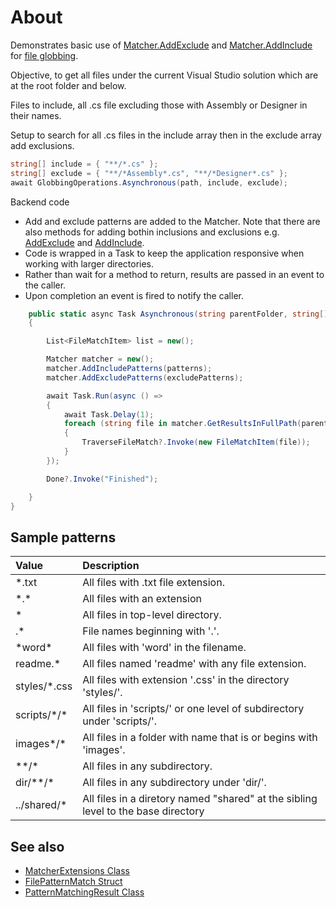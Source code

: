 ﻿# About

Demonstrates basic use of [Matcher.AddExclude](https://docs.microsoft.com/en-us/dotnet/api/microsoft.extensions.filesystemglobbing.matcher.addexclude?view=dotnet-plat-ext-6.0) and [Matcher.AddInclude](https://docs.microsoft.com/en-us/dotnet/api/microsoft.extensions.filesystemglobbing.matcher.addinclude?view=dotnet-plat-ext-6.0) for [file globbing](https://docs.microsoft.com/en-us/dotnet/core/extensions/file-globbing).

Objective, to get all files under the current Visual Studio solution which are at the root folder and below.

Files to include, all .cs file excluding those with Assembly or Designer in their names.

Setup to search for all .cs files in the include array then in the exclude array add exclusions.

```csharp
string[] include = { "**/*.cs" };
string[] exclude = { "**/*Assembly*.cs", "**/*Designer*.cs" };
await GlobbingOperations.Asynchronous(path, include, exclude);
```

Backend code

- Add and exclude patterns are added to the Matcher. Note that there are also methods for adding bothin inclusions and exclusions e.g. [AddExclude](https://docs.microsoft.com/en-us/dotnet/api/microsoft.extensions.filesystemglobbing.matcher.addexclude?view=dotnet-plat-ext-6.0) and [AddInclude](https://docs.microsoft.com/en-us/dotnet/api/microsoft.extensions.filesystemglobbing.matcher.addinclude?view=dotnet-plat-ext-6.0).
- Code is wrapped in a Task to keep the application responsive when working with larger directories.
- Rather than wait for a method to return, results are passed in an event to the caller.
- Upon completion an event is fired to notify the caller.

```csharp
    public static async Task Asynchronous(string parentFolder, string[] patterns, string[] excludePatterns)
    {

        List<FileMatchItem> list = new();

        Matcher matcher = new();
        matcher.AddIncludePatterns(patterns);
        matcher.AddExcludePatterns(excludePatterns);

        await Task.Run(async () =>
        {
            await Task.Delay(1);
            foreach (string file in matcher.GetResultsInFullPath(parentFolder))
            {
                TraverseFileMatch?.Invoke(new FileMatchItem(file));
            }
        });

        Done?.Invoke("Finished");

    }
}
```

## Sample patterns

| Value        | Description     |
|:------------- |:-------------|
| *.txt|All files with .txt file extension. |
| *.\* | All files with an extension|
| * | All files in top-level directory.|
| .*	| File names beginning with '.'.|
| *word\*| All files with 'word' in the filename.|
| readme.*| All files named 'readme' with any file extension.|
| styles/*.css| All files with extension '.css' in the directory 'styles/'.|
| scripts/*/\*| All files in 'scripts/' or one level of subdirectory under 'scripts/'.|
| images*/*| All files in a folder with name that is or begins with 'images'.|
| **/\*| All files in any subdirectory.|
| dir/**/\*| All files in any subdirectory under 'dir/'.|
| ../shared/*| All files in a diretory named "shared" at the sibling level to the base directory|

## See also

- [MatcherExtensions Class](https://docs.microsoft.com/en-us/dotnet/api/microsoft.extensions.filesystemglobbing.matcherextensions?view=dotnet-plat-ext-6.0)
- [FilePatternMatch Struct](https://docs.microsoft.com/en-us/dotnet/api/microsoft.extensions.filesystemglobbing.filepatternmatch?view=dotnet-plat-ext-6.0)
- [PatternMatchingResult Class](https://docs.microsoft.com/en-us/dotnet/api/microsoft.extensions.filesystemglobbing.patternmatchingresult?view=dotnet-plat-ext-6.0)
